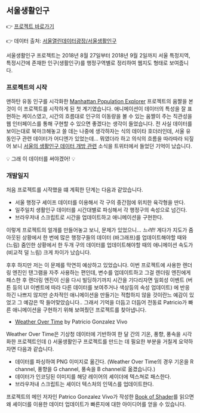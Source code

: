 ## 서울생활인구

👉 [프로젝트 바로가기](https://hanbyul-here.github.io/seoul-population-by-time/)

👉 데이터 출처: [서울열린데이터광장/서울생활인구](http://data.seoul.go.kr/dataVisual/seoul/seoulLivingPopulation.do) 

서울생활인구 프로젝트는 2018년 8월 27일부터 2018년 9월 2일까지 서울 특정지역, 특정시간에 존재한 인구(생활인구)를 행정구역별로 정리하여 웹지도 형태로 보여줍니다.


### 프로젝트의 시작

맨하탄 유동 인구를 시각화한 [Manhattan Population Explorer](http://manpopex.us/) 프로젝트의 움짤을 본 것이 이 프로젝트를 시작하게 된 첫 계기였습니다. 애니메이션이 데이터의 특성을 잘 표현하는 케이스였고, 시간의 흐름대로 인구의 이동량을 볼 수 있는 움짤이 주는 직관성을 웹 인터페이스를 통해 구현할 수 있으면 좋겠다는 생각이 들었습니다. 전 사실 데이터를 보이는대로 북마크해놓고 쓸 데는 나중에 생각하자는 식의 데이타 호더러인데, 서울 유동인구 관련 데이터가 어디엔가 있었는데... 뭐였더라 하고 의식의 흐름을 따라따라 되짚어 보니 [서울의 생활인구 데이터 개방 관련](https://twitter.com/beingsince/status/969746505132228608) 소식을 트위터에서 들었던 기억이 났습니다. 

💡 그래 이 데이터를 써야겠어! 💡

### 개발일지

처음 프로젝트를 시작했을 떄 계획한 단계는 다음과 같았습니다.

- 서울 행정구 셰이프 데이터를 이용해서 각 구의 중간점에 위치한 육각형을 딴다.
- 일주일치 생활인구 데이터를 시간대별로 파싱해서 각 행정구의 속성으로 넘긴다.
- 브라우저내 스크립트로 시간을 업데이트하고 애니메이션을 구현한다.

이렇게 프로젝트의 얼개를 만들어놓고 보니, 문제가 있었으니... *느려!!* 게다가 지도가 줌아웃된 상황에서 한 번에 많은 행정구들의 데이터 (바그래프)를 업데이트해야할 때와 (느림) 줌인한 상황에서 한 두개 구의 데이터를 업데이트해야할 때의 애니메이션 속도가 (비교적 덜 느림) 크게 차이가 났습니다.

후후 하지만 저는 이 문제를 막연히 예상하고 있었습니다. 이번 프로젝트에 사용한 렌더링 엔진인 탠그램을 자주 사용하는 편인데, 변수를 업데이트하고 그걸 렌더링 엔진에게 패스한 후 렌더링 엔진이 신을 다시 빌딩하기까지 시간을 기다리자면 일회성 이벤트 (버튼 등의  UI 이벤트에 따라 다른 데이터를 보여주거나 색상등의 속성 업데이트) 에 반응하긴 나쁘지 않지만 순차적인 애니메이션을 만들기는 적합하지 않을 것이란느 예감이 있었고 그 예감은 딱 들어맞았습니다.. 그래서 기억을 더듬고 더듬어 전동료 Patricio가 빠른 애니메이션을 구현하기 위해 보여줬던 프로젝트를 찾아냅니다. 

- [Weather Over Time](https://github.com/tangrams/WeatherOverTime/) by Patricio Gonzalez Vivo

Weather Over Time은 기상청 데이터에 기반하여 한 달 간의 기온, 풍향, 풍속을 시각화한 프로젝트인데 () 서울생활인구 프로젝트를 만드는 데 필요한 부분을 거칠게 요약하자면 다음과 같습니다.

- 데이터를 파싱하여 PNG 이미지로 옮긴다. (Weather Over Time의 경우 기온을 R channel, 풍향을  G channel, 풍속을 B channel로 옮겼습니다.)
- 데이터가 인코딩된 이미지를 해당 레이어의 셰이더에 텍스쳐로 패스한다. 
- 브라우저내 스크립트는 셰이더 텍스처의 인덱스를 업데이트한다. 

프로젝트의 메인 저자인  Patrico Gonzalez Vivo가 작성한 [Book of Shader](https://thebookofshaders.com/01/)를 읽으면 
왜 셰이더를 이용한 데이터 업데이트가 빠른지에 대한 아이디어를 얻을 수 있습니다.


### 
